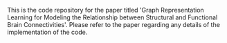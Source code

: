 This is the code repository for the paper titled 'Graph Representation Learning for Modeling the Relationship between Structural and Functional Brain Connectivities'. Please refer to the paper regarding any details of the implementation of the code. 
